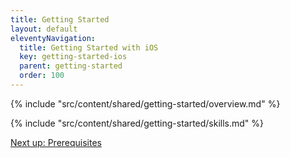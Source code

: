 ```yaml
---
title: Getting Started
layout: default
eleventyNavigation:
  title: Getting Started with iOS
  key: getting-started-ios
  parent: getting-started
  order: 100
---
```


<!-- Overview -->
{% include "src/content/shared/getting-started/overview.md" %}

<!-- Skills -->
{% include "src/content/shared/getting-started/skills.md" %}

<p class="next-article"><a class="mi-button mi-button--outline" href="{{ site.url }}/getting-started/ios/prerequisites/">Next up: Prerequisites</a></p>
